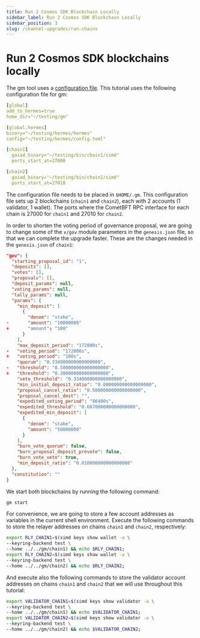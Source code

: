 ```yaml
---
title: Run 2 Cosmos SDK Blockchain Locally
sidebar_label: Run 2 Cosmos SDK Blockchain Locally
sidebar_position: 3
slug: /channel-upgrades/run-chains
---
```


# Run 2 Cosmos SDK blockchains locally

The gm tool uses a [configuration file](https://github.com/informalsystems/gm/blob/master/gm.toml). This tutorial uses the following configuration file for gm:

```yaml title="gm.toml"
[global]
add_to_hermes=true
home_dir="~/testing/gm"

[global.hermes]
binary="~/testing/hermes/hermes"
config="~/testing/hermes/config.toml"

[chain1]
  gaiad_binary="~/testing/bin/chain1/simd"  
  ports_start_at=27000

[chain2]
  gaiad_binary="~/testing/bin/chain2/simd" 
  ports_start_at=27010
```

The configuration file needs to be placed in `$HOME/.gm`. This configuration file sets up 2 blockchains (`chain1` and `chain2`), each with 2 accounts (1 validator, 1 wallet). The ports where the CometBFT RPC interface for each chain is 27000 for `chain1` and 27010 for `chain2`.

In order to shorten the voting period of governance proposal, we are going to change some of the `x/gov` module parameters in the `genesis.json` file, so that we can complete the upgrade faster. These are the changes needed in the `genesis.json` of `chain1`:

```json title="genesis.json"
"gov": {
  "starting_proposal_id": "1",
  "deposits": [],
  "votes": [],
  "proposals": [],
  "deposit_params": null,
  "voting_params": null,
  "tally_params": null,
  "params": {
    "min_deposit": [
      {
        "denom": "stake",
-       "amount": "10000000"
+       "amount": "100"
      }
    ],
    "max_deposit_period": "172800s",
-   "voting_period": "172800s",
+   "voting_period": "180s",
    "quorum": "0.334000000000000000",
-   "threshold": "0.500000000000000000",
+   "threshold": "0.300000000000000000",
    "veto_threshold": "0.334000000000000000",
    "min_initial_deposit_ratio": "0.000000000000000000",
    "proposal_cancel_ratio": "0.500000000000000000",
    "proposal_cancel_dest": "",
    "expedited_voting_period": "86400s",
    "expedited_threshold": "0.667000000000000000",
    "expedited_min_deposit": [
      {
        "denom": "stake",
        "amount": "50000000"
      }
    ],
    "burn_vote_quorum": false,
    "burn_proposal_deposit_prevote": false,
    "burn_vote_veto": true,
    "min_deposit_ratio": "0.010000000000000000"
  },
  "constitution": ""
}
```

We start both blockchains by running the following command:

```bash
gm start
```

For convenience, we are going to store a few account addresses as variables in the current shell environment. Execute the following commands to store the relayer addresses on chains `chain1` and `chain2`, respectively:

```bash
export RLY_CHAIN1=$(simd keys show wallet -a \
--keyring-backend test \
--home ../../gm/chain1) && echo $RLY_CHAIN1;
export RLY_CHAIN2=$(simd keys show wallet -a \
--keyring-backend test \
--home ../../gm/chain2) && echo $RLY_CHAIN2;
```

And execute also the following commands to store the validator account addresses on chains `chain1` and `chain2` that we will use throughout this tutorial:

```bash
export VALIDATOR_CHAIN1=$(simd keys show validator -a \
--keyring-backend test \
--home ../../gm/chain1) && echo $VALIDATOR_CHAIN1;
export VALIDATOR_CHAIN2=$(simd keys show validator -a \
--keyring-backend test \
--home ../../gm/chain2) && echo $VALIDATOR_CHAIN2;
```